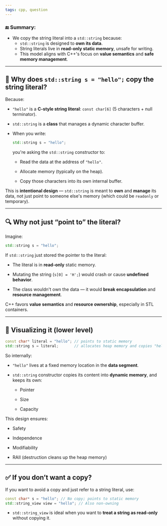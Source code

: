 ```yaml
---
tags: cpp, question
---
```


### 🔚 Summary:

- We copy the string literal into a `std::string` because:
	- `std::string` is designed to **own its data**.
	- String literals live in **read-only static memory**, unsafe for writing.
	- This model aligns with C++'s focus on **value semantics** and **safe memory management**.

---

## 🔹 Why does `std::string s = "hello";` copy the string literal?

Because:

- `"hello"` is a **C-style string literal**: `const char[6]` (5 characters + null terminator).
    
- `std::string` is a **class** that manages a dynamic character buffer.
    
- When you write:
    
    ```cpp
    std::string s = "hello";
    ```
    
    you're asking the `std::string` constructor to:
    
    - Read the data at the address of `"hello"`.
        
    - Allocate memory (typically on the heap).
        
    - Copy those characters into its own internal buffer.
        

This is **intentional design** — `std::string` is meant to **own** and **manage** its data, not just point to someone else's memory (which could be `readonly` or temporary).

---

## 🔍 Why not just “point to” the literal?

Imagine:

```cpp
std::string s = "hello";
```

If `std::string` just stored the pointer to the literal:

- The literal is in **read-only** static memory.
    
- Mutating the string (`s[0] = 'H';`) would crash or cause **undefined behavior**.
    
- The class wouldn't own the data — it would **break encapsulation** and **resource management**.
    

C++ favors **value semantics** and **resource ownership**, especially in STL containers.

---

## 🧠 Visualizing it (lower level)

```cpp
const char* literal = "hello"; // points to static memory
std::string s = literal;       // allocates heap memory and copies "hello"
```

So internally:

- `"hello"` lives at a fixed memory location in the **data segment**.
    
- `std::string` constructor copies its content into **dynamic memory**, and keeps its own:
    
    - Pointer
        
    - Size
        
    - Capacity
        

This design ensures:

- Safety
    
- Independence
    
- Modifiability
    
- RAII (destruction cleans up the heap memory)
    

---

## ✅ If you don’t want a copy?

If you want to avoid a copy and just refer to a string literal, use:

```cpp
const char* s = "hello"; // No copy; points to static memory
std::string_view view = "hello"; // Also non-owning
```

- `std::string_view` is ideal when you want to **treat a string as read-only** without copying it.
